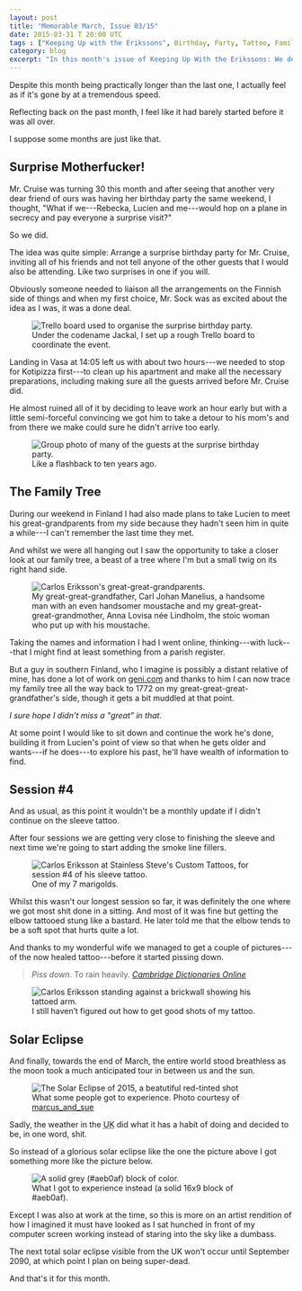 ```yaml
---
layout: post
title: "Memorable March, Issue 03/15"
date: 2015-03-31 T 20:00 UTC
tags : ["Keeping Up with the Erikssons", Birthday, Party, Tattoo, Family, "Solar Eclipse", Finland]
category: blog
excerpt: "In this month's issue of Keeping Up With the Erikssons: We decide to surprise some of our friends and family by taking an impromptu flight to Finland, explore the family tree, experience a disappointing solar eclipse and I, of course, continue my tattoo."
---
```

Despite this month being practically longer than the last one, I actually feel as if it's gone by at a tremendous speed.

Reflecting back on the past month, I feel like it had barely started before it was all over.

I suppose some months are just like that.

## Surprise Motherfucker!

Mr. Cruise was turning 30 this month and after seeing that another very dear friend of ours was having her birthday party the same weekend, I thought, "What if we---Rebecka, Lucien and me---would hop on a plane in secrecy and pay everyone a surprise visit?"

So we did.

The idea was quite simple: Arrange a surprise birthday party for Mr. Cruise, inviting all of his friends and not tell anyone of the other guests that I would also be attending. Like two surprises in one if you will.

Obviously someone needed to liaison all the arrangements on the Finnish side of things and when my first choice, Mr. Sock was as excited about the idea as I was, it was a done deal.

<figure>
	<img class="js-lazy-load" data-original="/assets/posts/2015/march/memorable-march-issue-03-15/organising-a-surprise-birthday-party-with-trello.jpg" alt="Trello board used to organise the surprise birthday party.">
	<figcaption>Under the codename Jackal, I set up a rough Trello board to coordinate the event.</figcaption>
</figure> 

Landing in <span lang="sv">Vasa</span> at 14:05 left us with about two hours---we needed to stop for Kotipizza first---to clean up his apartment and make all the necessary preparations, including making sure all the guests arrived before Mr. Cruise did.

He almost ruined all of it by deciding to leave work an hour early but with a little semi-forceful convincing we got him to take a detour to his mom's and from there we make could sure he didn't arrive too early.

<figure>
	<img class="js-lazy-load" data-original="/assets/posts/2015/march/memorable-march-issue-03-15/the-surprise-birthday-party.jpg" alt="Group photo of many of the guests at the surprise birthday party.">
	<figcaption>Like a flashback to ten years ago.</figcaption>
</figure>

## The Family Tree

During our weekend in Finland I had also made plans to take Lucien to meet his great-grandparents from my side because they hadn't seen him in quite a while---I can't remember the last time they met.

And whilst we were all hanging out I saw the opportunity to take a closer look at our family tree, a beast of a tree where I'm but a small twig on its right hand side.

<figure>
	<img class="js-lazy-load" data-original="/assets/posts/2015/march/memorable-march-issue-03-15/carlos-erikssons-great-great-grandparents.jpg" alt="Carlos Eriksson's great-great-grandparents.">
	<figcaption>My great-great-grandfather, Carl Johan Manelius, a handsome man with an even handsomer moustache and my great-great-great-grandmother, Anna Lovisa née Lindholm, the stoic woman who put up with his moustache.</figcaption>
</figure>

Taking the names and information I had I went online, thinking---with luck---that I might find at least something from a parish register.

But a guy in southern Finland, who I imagine is possibly a distant relative of mine, has done a lot of work on [geni.com][geni] and thanks to him I can now trace my family tree all the way back to 1772 on my great-great-great-grandfather's side, though it gets a bit muddled at that point.

*I sure hope I didn't miss a "great" in that.*

At some point I would like to sit down and continue the work he's done, building it from Lucien's point of view so that when he gets older and wants---if he does---to explore his past, he'll have wealth of information to find.

## Session \#4

And as usual, as this point it wouldn't be a monthly update if I didn't continue on the sleeve tattoo.

After four sessions we are getting very close to finishing the sleeve and next time we're going to start adding the smoke line fillers.

<figure>
	<img class="js-lazy-load" data-original="/assets/posts/2015/march/memorable-march-issue-03-15/carlos-eriksson-sleeve-tattoo-session-4-at-stainless-steves-custom-tattoos.jpg" alt="Carlos Eriksson at Stainless Steve's Custom Tattoos, for session #4 of his sleeve tattoo.">
	<figcaption>One of my 7 marigolds.</figcaption>
</figure>

Whilst this wasn't our longest session so far, it was definitely the one where we got most shit done in a sitting. And most of it was fine but getting the elbow tattooed stung like a bastard. He later told me that the elbow tends to be a soft spot that hurts quite a lot.

And thanks to my wonderful wife we managed to get a couple of pictures---of the now healed tattoo---before it started pissing down.

> *Piss down*. To rain heavily. <cite><a href="http://dictionary.cambridge.org/dictionary/british/piss-down">Cambridge Dictionaries Online</a></cite>

<figure>
	<img class="js-lazy-load" data-original="/assets/posts/2015/march/memorable-march-issue-03-15/carlos-eriksson-sleeve-tattoo-healed-photoshoot.jpg" alt="Carlos Eriksson standing against a brickwall showing his tattoed arm.">
	<figcaption>I still haven’t figured out how to get good shots of my tattoo.</figcaption>
</figure>

## Solar Eclipse

And finally, towards the end of March, the entire world stood breathless as the moon took a much anticipated tour in between us and the sun.

<figure>
	<img class="js-lazy-load" data-original="/assets/posts/2015/march/memorable-march-issue-03-15/solar-eclipse-2015-by-marcus_and_sue.jpg" alt="The Solar Eclipse of 2015, a beatutiful red-tinted shot ">
	<figcaption>What some people got to experience. Photo courtesy of <a href="https://www.flickr.com/photos/marcusandsue/">marcus_and_sue</a></figcaption>
</figure>

Sadly, the weather in the <abbr title="United Kingdom" class="small-caps">UK</abbr> did what it has a habit of doing and decided to be, in one word, shit.

So instead of a glorious solar eclipse like the one the picture above I got something more like the picture below.

<figure>
	<img class="js-lazy-load" data-original="/assets/posts/2015/march/memorable-march-issue-03-15/solar-eclipse-2015-by-carlos-eriksson.jpg" alt="A solid grey (#aeb0af) block of color.">
	<figcaption>What I got to experience instead (a solid 16x9 block of #aeb0af).</figcaption>
</figure>

Except I was also at work at the time, so this is more on an artist rendition of how I imagined it must have looked as I sat hunched in front of my computer screen working instead of staring into the sky like a dumbass.

The next total solar eclipse visible from the <abbr class="small-caps">UK</abbr> won't occur until September 2090, at which point I plan on being super-dead.

And that's it for this month.

[geni]: http://www.geni.com